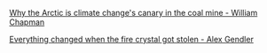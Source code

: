 [Why the Arctic is climate change's canary in the coal mine - William Chapman](https://www.bilibili.com/video/BV1Dk4y1q781?p=491)


[Everything changed when the fire crystal got stolen - Alex Gendler](https://www.bilibili.com/video/BV1Dk4y1q781?p=492)